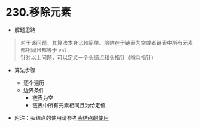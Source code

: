 # 230.移除元素

* 解题思路
> 对于该问题，其算法本身比较简单。陷阱在于链表为空或者链表中所有元素都相同且都等于 `val`  
> 针对以上问题，可以定义一个头结点和头指针（哨兵指针）


* 算法步骤
    * 逐个遍历
    * 边界条件
        * 链表为空
        * 链表中所有元素相同且为给定值


* 附注：头结点的使用请参考[头结点的使用](https://leetcode-cn.com/problems/remove-linked-list-elements/solution/wei-shi-yao-yao-tou-jie-dian-by-vailing/)